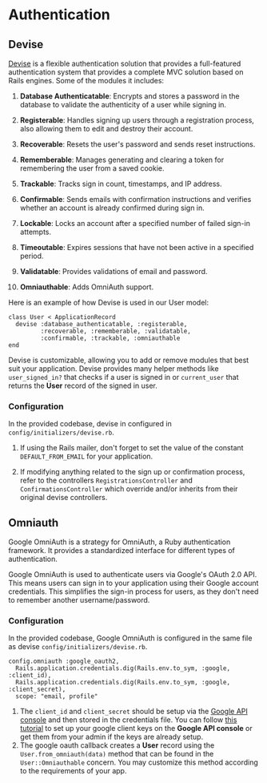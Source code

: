 # Authentication

## Devise

[Devise](https://github.com/heartcombo/devise) is a flexible authentication solution that provides a full-featured authentication system that provides a complete MVC solution based on Rails engines. Some of the modules it includes:

1. **Database Authenticatable**: Encrypts and stores a password in the database to validate the authenticity of a user while signing in.

2. **Registerable**: Handles signing up users through a registration process, also allowing them to edit and destroy their account.

3. **Recoverable**: Resets the user's password and sends reset instructions.

4. **Rememberable**: Manages generating and clearing a token for remembering the user from a saved cookie.

5. **Trackable**: Tracks sign in count, timestamps, and IP address.

6. **Confirmable**: Sends emails with confirmation instructions and verifies whether an account is already confirmed during sign in.

7. **Lockable**: Locks an account after a specified number of failed sign-in attempts.

8. **Timeoutable**: Expires sessions that have not been active in a specified period.

9. **Validatable**: Provides validations of email and password.

10. **Omniauthable**: Adds OmniAuth support.

Here is an example of how Devise is used in our User model:

```
class User < ApplicationRecord
  devise :database_authenticatable, :registerable,
         :recoverable, :rememberable, :validatable,
         :confirmable, :trackable, :omniauthable
end
```

Devise is customizable, allowing you to add or remove modules that best suit your application. Devise provides many helper methods like `user_signed_in?` that checks if a user is signed in or `current_user` that returns the **User** record of the signed in user.

### Configuration

In the provided codebase, devise in configured in `config/initializers/devise.rb`.

1. If using the Rails mailer, don't forget to set the value of the constant `DEFAULT_FROM_EMAIL` for your application.

2. If modifying anything related to the sign up or confirmation process, refer to the controllers `RegistrationsController` and `ConfirmationsController` which override and/or inherits from their original devise controllers.

## Omniauth

Google OmniAuth is a strategy for OmniAuth, a Ruby authentication framework. It provides a standardized interface for different types of authentication.

Google OmniAuth is used to authenticate users via Google's OAuth 2.0 API. This means users can sign in to your application using their Google account credentials. This simplifies the sign-in process for users, as they don't need to remember another username/password.

### Configuration

In the provided codebase, Google OmniAuth is configured in the same file as devise `config/initializers/devise.rb`.

```
config.omniauth :google_oauth2,
  Rails.application.credentials.dig(Rails.env.to_sym, :google, :client_id),
  Rails.application.credentials.dig(Rails.env.to_sym, :google, :client_secret),
  scope: "email, profile"
```

1. The `client_id` and `client_secret` should be setup via the [Google API console](https://console.developers.google.com/) and then stored in the credentials file. You can follow [this tutorial](https://fwuensche.medium.com/how-to-use-google-oauth-on-rails-c6e07047e4fb) to set up your google client keys on the **Google API console** or get them from your admin if the keys are already setup.
2. The google oauth callback creates a **User** record using the `User.from_omniauth(data)` method that can be found in the `User::Omniauthable` concern. You may customize this method according to the requirements of your app.
